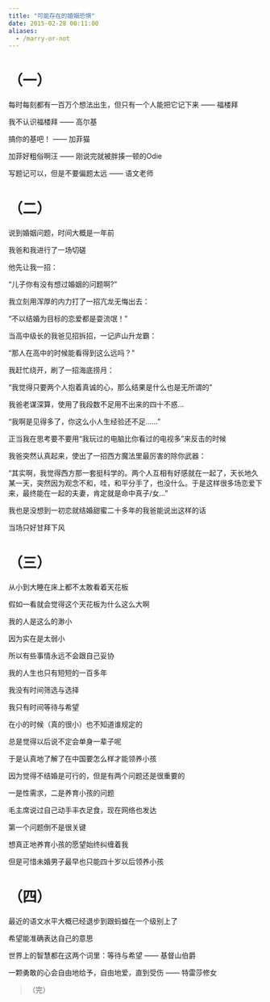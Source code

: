 ```yaml
---
title: "可能存在的婚姻恐惧"
date: 2015-02-28 00:11:00
aliases:
  - /marry-or-not
---
```


<!--more-->


# （一）

每时每刻都有一百万个想法出生，但只有一个人能把它记下来 —— 福楼拜

我不认识福楼拜 —— 高尔基

搞你的基吧！ —— 加菲猫

加菲好粗俗啊汪 —— 刚说完就被胖揍一顿的Odie

写题记可以，但是不要偏题太远 —— 语文老师


# （二）

说到婚姻问题，时间大概是一年前

我爸和我进行了一场切磋

他先让我一招：

“儿子你有没有想过婚姻的问题啊?”

我立刻用浑厚的内力打了一招亢龙无悔出去：

“不以结婚为目标的恋爱都是耍流氓！”

当高中级长的我爸见招拆招，一记庐山升龙霸：

“那人在高中的时候能看得到这么远吗？”

我赶忙绕开，刷了一招海底捞月：

“我觉得只要两个人抱着真诚的心，那么结果是什么也是无所谓的”

我爸老谋深算，使用了我段数不足用不出来的四十不惑…

“我啊是见得多了，你这么小人生经验还不足……”

正当我在思考要不要用“我玩过的电脑比你看过的电视多”来反击的时候

我爸突然认真起来，使出了一招西方魔法里最厉害的除你武器：

“其实啊，我觉得西方那一套挺科学的。两个人互相有好感就在一起了，天长地久某一天，突然因为观念不和，哇，和平分手了，也没什么。于是这样很多场恋爱下来，最终能在一起的夫妻，肯定就是命中真子/女…”

我也是没想到一初恋就结婚甜蜜二十多年的我爸能说出这样的话

当场只好甘拜下风


# （三）

从小到大睡在床上都不太敢看着天花板

假如一看就会觉得这个天花板为什么这么大啊

我的人是这么的渺小

因为实在是太弱小

所以有些事情永远不会跟自己妥协

我的人生也只有短短的一百多年

我没有时间筛选与选择

我只有时间等待与希望

在小的时候（真的很小）也不知道谁规定的

总是觉得以后说不定会单身一辈子呢

于是认真地了解了在中国要怎么样才能领养小孩

因为觉得不结婚是可行的，但是有两个问题还是很重要的

一是性需求，二是养育小孩的问题

毛主席说过自己动手丰衣足食，现在网络也发达

第一个问题倒不是很关键

想真正地养育小孩的愿望始终纠缠着我

但是可惜未婚男子最早也只能四十岁以后领养小孩


# （四）

最近的语文水平大概已经退步到跟蚂蝗在一个级别上了

希望能准确表达自己的意思

世界上的智慧都在这两个词里：等待与希望 —— 基督山伯爵

一颗勇敢的心会自由地给予，自由地爱，直到受伤 —— 特雷莎修女


> （完）

